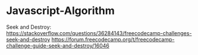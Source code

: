# Javascript-Algorithm
Seek and Destroy: 
https://stackoverflow.com/questions/36284143/freecodecamp-challenges-seek-and-destroy
https://forum.freecodecamp.org/t/freecodecamp-challenge-guide-seek-and-destroy/16046
